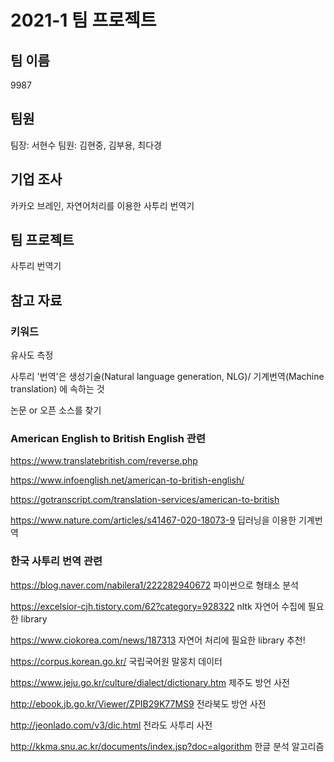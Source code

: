 # 2021-1 팀 프로젝트
## 팀 이름

9987

## 팀원

팀장: 서현수
팀원: 김현중, 김부용, 최다경

## 기업 조사

카카오 브레인, 자연어처리를 이용한 사투리 번역기

## 팀 프로젝트

사투리 번역기

## 참고 자료

### 키워드

유사도 측정

사투리 '번역'은 생성기술(Natural language generation, NLG)/ 기계번역(Machine translation) 에 속하는 것

논문 or 오픈 소스를 찾기

### American English to British English 관련

https://www.translatebritish.com/reverse.php

https://www.infoenglish.net/american-to-british-english/

https://gotranscript.com/translation-services/american-to-british

https://www.nature.com/articles/s41467-020-18073-9 딥러닝을 이용한 기계번역 

### 한국 사투리 번역 관련

https://blog.naver.com/nabilera1/222282940672 파이썬으로 형태소 분석

https://excelsior-cjh.tistory.com/62?category=928322 nltk 자연어 수집에 필요한 library

https://www.ciokorea.com/news/187313 자연어 처리에 필요한 library 추천!

https://corpus.korean.go.kr/ 국립국어원 말뭉치 데이터

https://www.jeju.go.kr/culture/dialect/dictionary.htm 제주도 방언 사전

http://ebook.jb.go.kr/Viewer/ZPIB29K77MS9 전라북도 방언 사전

http://jeonlado.com/v3/dic.html 전라도 사투리 사전

http://kkma.snu.ac.kr/documents/index.jsp?doc=algorithm 한글 분석 알고리즘
